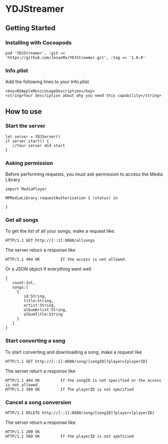 # YDJStreamer

## Getting Started

### Installing with Cocoapods
```
pod 'YDJStreamer', :git => 'https://github.com/JonasMx/YDJStreamer.git', :tag => '1.0.0'
```

### Info.plist
Add the following lines to your Info.plist
```
<key>NSAppleMusicUsageDescription</key>
<string>Your description about why you need this capability</string>
```

## How to use

### Start the server
```
let server = YDJServer()
if server.start() {
   //Your server did start
}
```

### Asking permission
Before performing requests, you must ask permission to access the Media Library
```
import MediaPlayer

MPMediaLibrary.requestAuthorization { (status) in

}
```

### Get all songs 

To get the list of all your songs, make a request like:
```
HTTP/1.1 GET http://[::1]:8080/allsongs  
```

The server return a response like 
```
HTTP/1.1 404 OK         If the access is not allowed.
```
 
Or a JSON object if everything went well
```
{
   count:Int,
   songs:[
     {
        id:String,
        title:String,
        artist:String,
        albumArtist:String,
        albumTitle:String                
     }
   ]
}
```

### Start converting a song

To start converting and downloading a song, make a request like
```
HTTP/1.1 GET http://[::1]:8080/song/[songID]?player=[playerID] 
```

The server return a response like
```
HTTP/1.1 404 OK         If the songID is not specified or the access is not allowed 
HTTP/1.1 500 OK         If The playerID is not specified
```


### Cancel a song conversion
```
HTTP/1.1 DELETE http://[::1]:8080/song/[songID]?player=[playerID]
```

The server return a response like
```
HTTP/1.1 200 OK
HTTP/1.1 500 OK         If the playerID is not speficied
```











